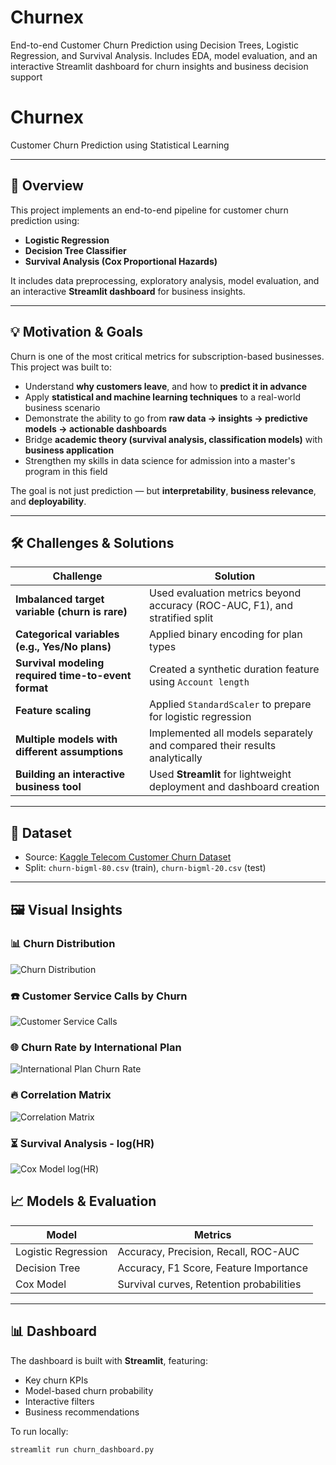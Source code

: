 # Churnex
End-to-end Customer Churn Prediction using Decision Trees, Logistic Regression, and Survival Analysis. Includes EDA, model evaluation, and an interactive Streamlit dashboard for churn insights and business decision support

# Churnex

Customer Churn Prediction using Statistical Learning

---

## 📌 Overview

This project implements an end-to-end pipeline for customer churn prediction using:
- **Logistic Regression**
- **Decision Tree Classifier**
- **Survival Analysis (Cox Proportional Hazards)**

It includes data preprocessing, exploratory analysis, model evaluation, and an interactive **Streamlit dashboard** for business insights.

---

## 💡 Motivation & Goals

Churn is one of the most critical metrics for subscription-based businesses. This project was built to:
- Understand **why customers leave**, and how to **predict it in advance**
- Apply **statistical and machine learning techniques** to a real-world business scenario
- Demonstrate the ability to go from **raw data → insights → predictive models → actionable dashboards**
- Bridge **academic theory (survival analysis, classification models)** with **business application**
- Strengthen my skills in data science for admission into a master's program in this field

The goal is not just prediction — but **interpretability**, **business relevance**, and **deployability**.

---

## 🛠️ Challenges & Solutions

| Challenge | Solution |
|----------|----------|
| **Imbalanced target variable (churn is rare)** | Used evaluation metrics beyond accuracy (ROC-AUC, F1), and stratified split |
| **Categorical variables (e.g., Yes/No plans)** | Applied binary encoding for plan types |
| **Survival modeling required time-to-event format** | Created a synthetic duration feature using `Account length` |
| **Feature scaling** | Applied `StandardScaler` to prepare for logistic regression |
| **Multiple models with different assumptions** | Implemented all models separately and compared their results analytically |
| **Building an interactive business tool** | Used **Streamlit** for lightweight deployment and dashboard creation |

---

## 📂 Dataset

- Source: [Kaggle Telecom Customer Churn Dataset](https://www.kaggle.com/datasets)
- Split: `churn-bigml-80.csv` (train), `churn-bigml-20.csv` (test)

---

## 🖼️ Visual Insights

### 📊 Churn Distribution
![Churn Distribution](plots/churn_distribution.png)

### ☎️ Customer Service Calls by Churn
![Customer Service Calls](plots/customer_service_calls_by_churn.png)

### 🌐 Churn Rate by International Plan
![International Plan Churn Rate](plots/churn_by_international_plan.png)

### 🔥 Correlation Matrix
![Correlation Matrix](plots/correlation_matrix.png)

### ⏳ Survival Analysis - log(HR)
![Cox Model log(HR)](plots/survival_log_hr.png)


## 📈 Models & Evaluation

| Model              | Metrics                                 |
|-------------------|-----------------------------------------|
| Logistic Regression | Accuracy, Precision, Recall, ROC-AUC  |
| Decision Tree       | Accuracy, F1 Score, Feature Importance |
| Cox Model           | Survival curves, Retention probabilities |

---

## 📊 Dashboard

The dashboard is built with **Streamlit**, featuring:
- Key churn KPIs
- Model-based churn probability
- Interactive filters
- Business recommendations

To run locally:

```bash
streamlit run churn_dashboard.py
